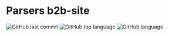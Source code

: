 # Parsers b2b-site

![GitHub last commit](https://img.shields.io/github/last-commit/Alnipet/parsers)
![GitHub top language](https://img.shields.io/github/languages/top/Alnipet/parsers)
![GitHub language](https://img.shields.io/github/languages/count/Alnipet/parsers)
